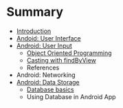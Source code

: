 # Summary

* [Introduction](README.md)
* [Andoid: User Interface](andoid-user-interface.md)
* [Android: User Input](android-user-input.md)
  * [Object Oriented Programming](android-user-input/object-oriented-programming.md)
  * [Casting with findByView](android-user-input/casting-with-findbyview.md)
  * References
* Android: Networking
* [Android: Data Storage](android-data-storage.md)
  * [Database basics](android-data-storage/database-basics.md)
  * Using Database in Android App

